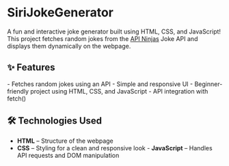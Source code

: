 # SiriJokeGenerator
A fun and interactive joke generator built using HTML, CSS, and JavaScript! This project fetches random jokes from the [API Ninjas](https://api-ninjas.com/) Joke API and displays them dynamically on the webpage.

## ✨ Features
-⁠  ⁠Fetches random jokes using an API
-⁠  ⁠Simple and responsive UI
-⁠  ⁠Beginner-friendly project using HTML, CSS, and JavaScript
-⁠  ⁠API integration with fetch()

## 🛠️ Technologies Used
-  ⁠**HTML** – Structure of the webpage
-  ⁠**CSS** – Styling for a clean and responsive look
-⁠  ⁠**JavaScript** – Handles API requests and DOM manipulation
